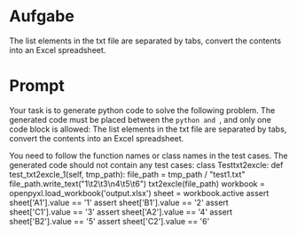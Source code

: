 # Aufgabe
The list elements in the txt file are separated by tabs, convert the contents into an Excel spreadsheet.

# Prompt
Your task is to generate python code to solve the following problem. The generated code must be placed between the ```python and ```, and only one code block is allowed: 
The list elements in the txt file are separated by tabs, convert the contents into an Excel spreadsheet.

You need to follow the function names or class names in the test cases. The generated code should not contain any test cases: 
class Testtxt2excle:
    def test_txt2excle_1(self, tmp_path):
        file_path = tmp_path / "test1.txt"
        file_path.write_text("1\t2\t3\n4\t5\t6")
        txt2excle(file_path)
        workbook = openpyxl.load_workbook('output.xlsx')
        sheet = workbook.active
        assert sheet['A1'].value == '1'
        assert sheet['B1'].value == '2'
        assert sheet['C1'].value == '3'
        assert sheet['A2'].value == '4'
        assert sheet['B2'].value == '5'
        assert sheet['C2'].value == '6'